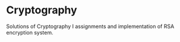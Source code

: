 # Cryptography
Solutions of Cryptography I assignments and implementation of RSA encryption system. 
